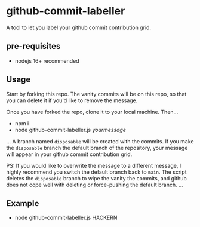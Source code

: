 # github-commit-labeller

A tool to let you label your github commit contribution grid.

## pre-requisites

- nodejs 16+ recommended

## Usage

Start by forking this repo. The vanity commits will be on this repo, so that you can delete it if you'd like to remove the message.

Once you have forked the repo, clone it to your local machine. Then...

- npm i
- node github-commit-labeller.js _yourmessage_

...
A branch named `disposable` will be created with the commits.
If you make the `disposable` branch the default branch of the repository, your message will appear in your github commit contribution grid.

PS: If you would like to overwrite the message to a different message, I highly recommend you switch the default branch back to `main`. The script deletes the `disposable` branch to wipe the vanity the commits, and github does not cope well with deleting or force-pushing the default branch.
...

## Example

- node github-commit-labeller.js HACKERN
